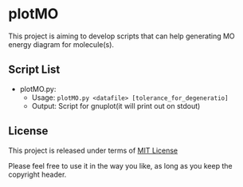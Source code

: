 plotMO
======
This project is aiming to develop scripts that can help generating MO energy diagram for molecule(s). 

Script List
-----
- plotMO.py:
  - Usage: ```plotMO.py <datafile> [tolerance_for_degeneratio]```
  - Output: Script for gnuplot(it will print out on stdout)
 
  

License
-----
This project is released under terms of <a href="http://en.wikipedia.org/wiki/MIT_License">MIT License </a>

Please feel free to use it in the way you like, as long as you keep the copyright header.
